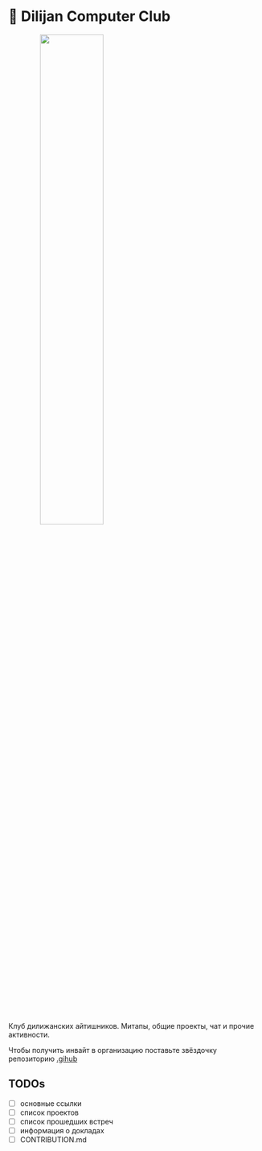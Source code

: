 # 🤖 Dilijan Computer Club

<div width="100%">
  <img src="https://user-images.githubusercontent.com/20739202/176994331-7c296178-4c14-4786-8314-653be8aaa466.png" width="50%" style="text-align: center; margin: 0 auto;"/>
</div>

Клуб дилижанских айтишников. Митапы, общие проекты, чат и прочие активности.

Чтобы получить инвайт в организацию поставьте звёздочку репозиторию [.gihub](https://github.com/Dilijan-Computer-Club/.github)

## TODOs
- [ ] основные ссылки
- [ ] список проектов
- [ ] список прошедших встреч
- [ ] информация о докладах
- [ ] CONTRIBUTION.md
